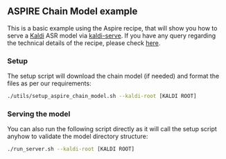 ## ASPIRE Chain Model example

This is a basic example using the Aspire recipe, that will show you how to serve a [Kaldi](https://github.com/kaldi-asr/kaldi/) ASR model via [kaldi-serve](https://github.com/Vernacular-ai/kaldi-serve). If you have any query regarding the technical details of the recipe, please check [here](https://github.com/kaldi-asr/kaldi/tree/master/egs/aspire).

### Setup

The setup script will download the chain model (if needed) and format the files as per our requirements:

```bash
./utils/setup_aspire_chain_model.sh --kaldi-root [KALDI ROOT]
```

### Serving the model

You can also run the following script directly as it will call the setup script anyhow to validate the model directory structure:

```bash
./run_server.sh --kaldi-root [KALDI ROOT]
```
